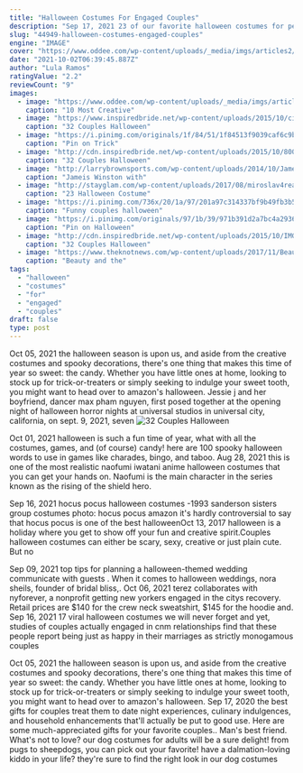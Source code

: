 ```yaml
---
title: "Halloween Costumes For Engaged Couples"
description: "Sep 17, 2021 23 of our favorite halloween costumes for pets, plus how to get your pet to actually wear it. We rounded up 23 of the best pet halloween costumes in 2021. These costumes for dogs, cats, guinea pigs, and reptiles include the spooky and silly.  Engaged couples"
slug: "44949-halloween-costumes-engaged-couples"
engine: "IMAGE"
cover: "https://www.oddee.com/wp-content/uploads/_media/imgs/articles2/a98371_couple-costumes_3-cast-away.jpg"
date: "2021-10-02T06:39:45.887Z"
author: "Lula Ramos"
ratingValue: "2.2"
reviewCount: "9"
images:
  - image: "https://www.oddee.com/wp-content/uploads/_media/imgs/articles2/a98371_couple-costumes_3-cast-away.jpg"
    caption: "10 Most Creative"
  - image: "https://www.inspiredbride.net/wp-content/uploads/2015/10/cinderella-and-prince-charming-standard-couples-costume-cinderella-952874700-500x500@2x.jpg"
    caption: "32 Couples Halloween"
  - image: "https://i.pinimg.com/originals/1f/84/51/1f84513f9039caf6c9b642c9aebbdae1.jpg"
    caption: "Pin on Trick"
  - image: "http://cdn.inspiredbride.net/wp-content/uploads/2015/10/800250_69867.jpg"
    caption: "32 Couples Halloween"
  - image: "http://larrybrownsports.com/wp-content/uploads/2014/10/Jameis-Winston-crab-legs-costume.jpg"
    caption: "Jameis Winston with"
  - image: "http://stayglam.com/wp-content/uploads/2017/08/miroslav4real-resize.jpg"
    caption: "23 Halloween Costume"
  - image: "https://i.pinimg.com/736x/20/1a/97/201a97c314337bf9b49fb3b5fe5a1e37--couple-halloween-costumes-couples-halloween.jpg"
    caption: "Funny couples halloween"
  - image: "https://i.pinimg.com/originals/97/1b/39/971b391d2a7bc4a293662bba0a17c1af.jpg"
    caption: "Pin on Halloween"
  - image: "http://cdn.inspiredbride.net/wp-content/uploads/2015/10/IMG_2208.jpg"
    caption: "32 Couples Halloween"
  - image: "https://www.theknotnews.com/wp-content/uploads/2017/11/Beauty-and-the-Beast-1500.jpg"
    caption: "Beauty and the"
tags:
  - "halloween"
  - "costumes"
  - "for"
  - "engaged"
  - "couples"
draft: false
type: post
---
```


Oct 05, 2021 the halloween season is upon us, and aside from the creative costumes and spooky decorations, there's one thing that makes this time of year so sweet: the candy. Whether you have little ones at home, looking to stock up for trick-or-treaters or simply seeking to indulge your sweet tooth, you might want to head over to amazon's halloween. Jessie j and her boyfriend, dancer max pham nguyen, first posed together at the opening night of halloween horror nights at universal studios in universal city, california, on sept. 9, 2021, seven
![32 Couples Halloween](http://cdn.inspiredbride.net/wp-content/uploads/2015/10/IMG_2208.jpg "32 Couples Halloween")

Oct 01, 2021 halloween is such a fun time of year, what with all the costumes, games, and (of course) candy! here are 100 spooky halloween words to use in games like charades, bingo, and taboo. Aug 28, 2021 this is one of the most realistic naofumi iwatani anime halloween costumes that you can get your hands on. Naofumi is the main character in the series known as the rising of the shield hero.
<!--inArticleAds-->

<!--galleryOne-->

Sep 16, 2021 hocus pocus halloween costumes -1993 sanderson sisters group costumes photo: hocus pocus  amazon it's hardly controversial to say that hocus pocus is one of the best halloweenOct 13, 2017 halloween is a holiday where you get to show off your fun and creative spirit.Couples halloween costumes can either be scary, sexy, creative or just plain cute. But no
<!--inArticleAds-->

<!--galleryTwo-->

Sep 09, 2021 top tips for planning a halloween-themed wedding communicate with guests . When it comes to halloween weddings, nora sheils, founder of bridal bliss,. Oct 06, 2021 terez collaborates with nyforever, a nonprofit getting new yorkers engaged in the citys recovery. Retail prices are $140 for the crew neck sweatshirt, $145 for the hoodie and. Sep 16, 2021 17 viral halloween costumes we will never forget   and yet, studies of couples actually engaged in cnm relationships find that these people report being just as happy in their marriages as strictly monogamous couples
<!--galleryThree-->

Oct 05, 2021 the halloween season is upon us, and aside from the creative costumes and spooky decorations, there's one thing that makes this time of year so sweet: the candy. Whether you have little ones at home, looking to stock up for trick-or-treaters or simply seeking to indulge your sweet tooth, you might want to head over to amazon's halloween. Sep 17, 2020 the best gifts for couples treat them to date night experiences, culinary indulgences, and household enhancements that'll actually be put to good use. Here are some much-appreciated gifts for your favorite couples.. Man's best friend. What's not to love? our dog costumes for adults will be a sure delight! from pugs to sheepdogs, you can pick out your favorite! have a dalmation-loving kiddo in your life? they're sure to find the right look in our dog costumes
